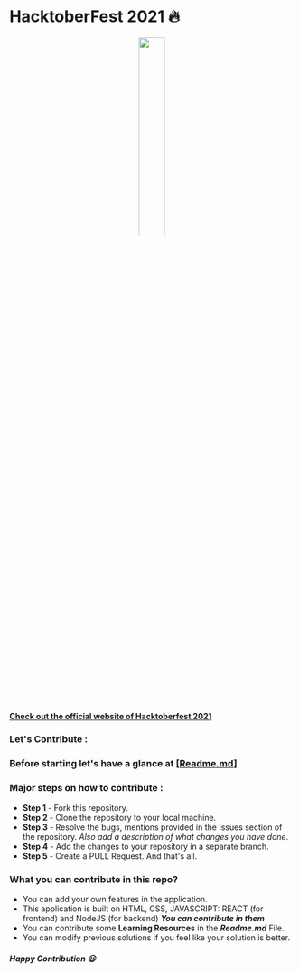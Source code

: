 # HacktoberFest 2021 :fire:

<p align="center">
    <a href="https://hacktoberfest.digitalocean.com/">
        <img src="https://raw.githubusercontent.com/vinitshahdeo/Hacktoberfest2021/main/assets/logo.png" width="30%">
    </a>
</p>



#### [Check out the official website of Hacktoberfest 2021](https://hacktoberfest.digitalocean.com/)

### Let's Contribute :

### Before starting let's have a glance at [[Readme.md](https://github.com/heysujal/hacktoberfest-issue/blob/main/README.md)]

### Major steps on how to contribute :

- **Step 1** - Fork this repository.
- **Step 2** - Clone the repository to your local machine.
- **Step 3** - Resolve the bugs, mentions provided in the Issues section of the repository. _Also add a description of what changes you have done_.
- **Step 4** - Add the changes to your repository in a separate branch.
- **Step 5** - Create a PULL Request. And that's all.


### What you can contribute in this repo?

- You can add your own features in the application.
- This application is built on HTML, CSS, JAVASCRIPT: REACT (for frontend) and NodeJS (for backend) **_You can contribute in them_**
- You can contribute some **Learning Resources** in the **_Readme.md_** File.
- You can modify previous solutions if you feel like your solution is better.

##### Happy Contribution :smiley:
